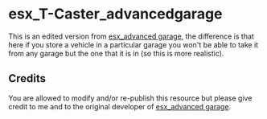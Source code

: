 # esx_T-Caster_advancedgarage
This is an edited version from [esx_advanced garage](https://github.com/HumanTree92/esx_advancedgarage), the difference is that here if you store a vehicle in a particular garage you won't be able to take it from any garage but the one that it is in (so this is more realistic).


## Credits
You are allowed to modify and/or re-publish this resource but please give credit to me and to the original developer of [esx_advanced garage](https://github.com/HumanTree92/esx_advancedgarage).
